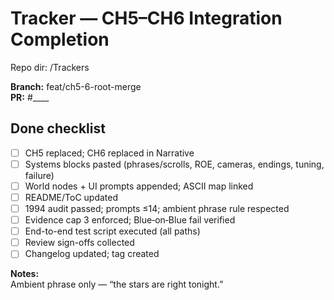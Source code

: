 # Tracker — CH5–CH6 Integration Completion
Repo dir: /Trackers

**Branch:** feat/ch5-6-root-merge  
**PR:** #____

## Done checklist
- [ ] CH5 replaced; CH6 replaced in Narrative
- [ ] Systems blocks pasted (phrases/scrolls, ROE, cameras, endings, tuning, failure)
- [ ] World nodes + UI prompts appended; ASCII map linked
- [ ] README/ToC updated
- [ ] 1994 audit passed; prompts ≤14; ambient phrase rule respected
- [ ] Evidence cap 3 enforced; Blue‑on‑Blue fail verified
- [ ] End-to-end test script executed (all paths)
- [ ] Review sign-offs collected
- [ ] Changelog updated; tag created

**Notes:**  
Ambient phrase only — “the stars are right tonight.”
